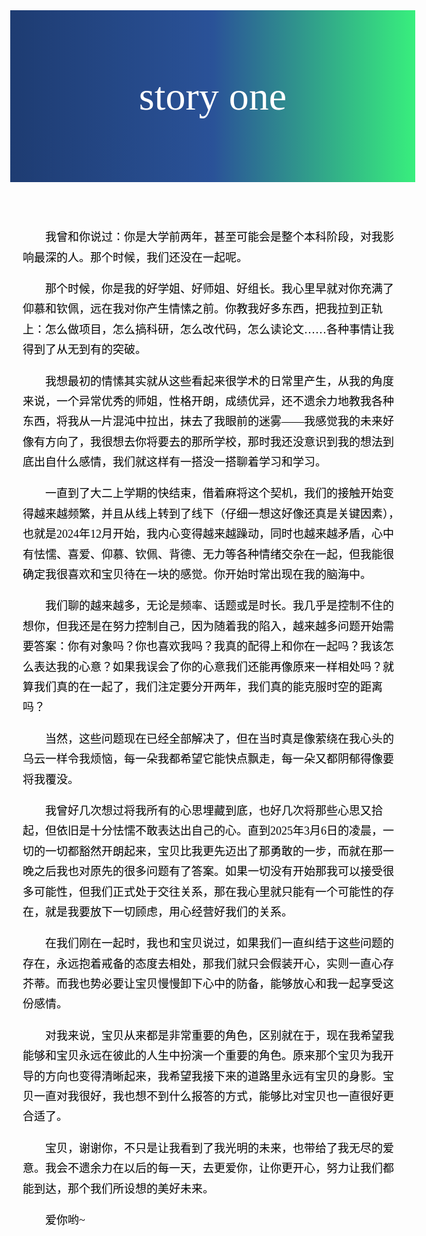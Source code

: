 <html lang="zh-CN">
<head>
  <meta charset="UTF-8">
  <title>Story 1</title>
  <style>
    body {
      font-family: KaiTi, "楷体", serif;
      font-size: 18px;
      line-height: 1.8;
      color: black;
      margin: 0; /* 移除默认外边距 */
    }
    .page-header {
      background: linear-gradient(90deg, #1e3c72, #2a5298, #38ef7d); /* 渐变背景 */
      text-align: center;
      padding: 80px 20px;
    }
    .page-header .fancy-title {
      font-family: "Brush Script MT", "Lucida Handwriting", cursive;
      font-size: 64px; /* 大标题更突出 */
      font-weight: normal;
      color: white; /* 白色字体对比背景 */
      margin: 0;
    }
    .lyrics {
      position: absolute;
      top: 10px;
      left: 10px;
      font-size: 12px;
      color: gray;
      line-height: 1.5;
    }
    main {
      max-width: 800px;
      margin: 40px auto;
      padding: 0 20px;
    }
    main h1 {
      display: none; /* 隐藏原来的 h1（因为已经放到顶部） */
    }
    p {
      text-indent: 2em;
      margin-bottom: 15px;
    }
  </style>
</head>
<body>
  <!-- 顶部渐变标题 -->
  <header class="page-header">
    <h1 class="fancy-title">story one</h1>
  </header>

  <!-- 正文 -->
  <main>
    <p>我曾和你说过：你是大学前两年，甚至可能会是整个本科阶段，对我影响最深的人。那个时候，我们还没在一起呢。</p>
    <p>那个时候，你是我的好学姐、好师姐、好组长。我心里早就对你充满了仰慕和钦佩，远在我对你产生情愫之前。你教我好多东西，把我拉到正轨上：怎么做项目，怎么搞科研，怎么改代码，怎么读论文……各种事情让我得到了从无到有的突破。</p>
    <p>我想最初的情愫其实就从这些看起来很学术的日常里产生，从我的角度来说，一个异常优秀的师姐，性格开朗，成绩优异，还不遗余力地教我各种东西，将我从一片混沌中拉出，抹去了我眼前的迷雾——我感觉我的未来好像有方向了，我很想去你将要去的那所学校，那时我还没意识到我的想法到底出自什么感情，我们就这样有一搭没一搭聊着学习和学习。</p>
    <p>一直到了大二上学期的快结束，借着麻将这个契机，我们的接触开始变得越来越频繁，并且从线上转到了线下（仔细一想这好像还真是关键因素），也就是2024年12月开始，我内心变得越来越躁动，同时也越来越矛盾，心中有怯懦、喜爱、仰慕、钦佩、背德、无力等各种情绪交杂在一起，但我能很确定我很喜欢和宝贝待在一块的感觉。你开始时常出现在我的脑海中。</p>
    <p>我们聊的越来越多，无论是频率、话题或是时长。我几乎是控制不住的想你，但我还是在努力控制自己，因为随着我的陷入，越来越多问题开始需要答案：你有对象吗？你也喜欢我吗？我真的配得上和你在一起吗？我该怎么表达我的心意？如果我误会了你的心意我们还能再像原来一样相处吗？就算我们真的在一起了，我们注定要分开两年，我们真的能克服时空的距离吗？</p>
    <p>当然，这些问题现在已经全部解决了，但在当时真是像萦绕在我心头的乌云一样令我烦恼，每一朵我都希望它能快点飘走，每一朵又都阴郁得像要将我覆没。</p>
    <p>我曾好几次想过将我所有的心思埋藏到底，也好几次将那些心思又拾起，但依旧是十分怯懦不敢表达出自己的心。直到2025年3月6日的凌晨，一切的一切都豁然开朗起来，宝贝比我更先迈出了那勇敢的一步，而就在那一晚之后我也对原先的很多问题有了答案。如果一切没有开始那我可以接受很多可能性，但我们正式处于交往关系，那在我心里就只能有一个可能性的存在，就是我要放下一切顾虑，用心经营好我们的关系。</p>
    <p>在我们刚在一起时，我也和宝贝说过，如果我们一直纠结于这些问题的存在，永远抱着戒备的态度去相处，那我们就只会假装开心，实则一直心存芥蒂。而我也势必要让宝贝慢慢卸下心中的防备，能够放心和我一起享受这份感情。</p>
    <p>对我来说，宝贝从来都是非常重要的角色，区别就在于，现在我希望我能够和宝贝永远在彼此的人生中扮演一个重要的角色。原来那个宝贝为我开导的方向也变得清晰起来，我希望我接下来的道路里永远有宝贝的身影。宝贝一直对我很好，我也想不到什么报答的方式，能够比对宝贝也一直很好更合适了。</p>
    <p>宝贝，谢谢你，不只是让我看到了我光明的未来，也带给了我无尽的爱意。我会不遗余力在以后的每一天，去更爱你，让你更开心，努力让我们都能到达，那个我们所设想的美好未来。</p>
    <p>爱你哟~</p>
  </main>
</body>
</html>


